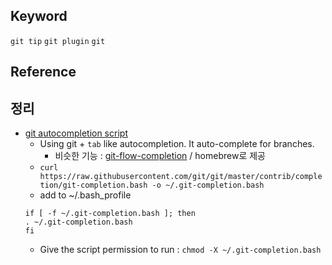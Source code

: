 ## Keyword
`git tip` `git plugin` `git`

## Reference

## 정리
- [git autocompletion script](https://apple.stackexchange.com/questions/55875/git-auto-complete-for-branches-at-the-command-line)
  - Using git + `tab` like autocompletion. It auto-complete for branches.
    - 비슷한 기능 : [git-flow-completion](https://github.com/bobthecow/git-flow-completion/wiki/Install-Bash-git-completion) / homebrew로 제공
  - `curl https://raw.githubusercontent.com/git/git/master/contrib/completion/git-completion.bash -o ~/.git-completion.bash`
  - add to ~/.bash_profile
  ```
  if [ -f ~/.git-completion.bash ]; then
  . ~/.git-completion.bash
  fi
  ```
  - Give the script permission to run : `chmod -X ~/.git-completion.bash` 

